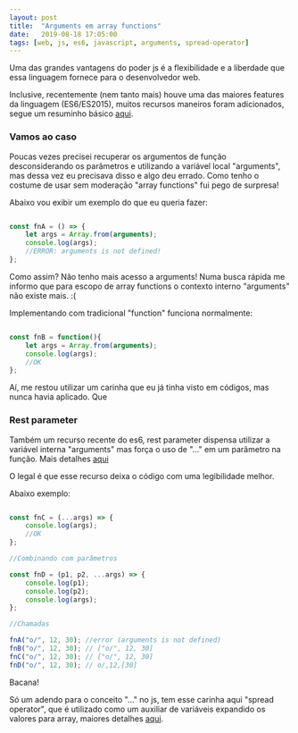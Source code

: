 ```yaml
---
layout: post
title:  "Arguments em array functions"
date:   2019-08-18 17:05:00
tags: [web, js, es6, javascript, arguments, spread-operator]
---
```


Uma das grandes vantagens do poder js é a flexibilidade e a liberdade que essa linguagem fornece para o desenvolvedor web. 

Inclusive, recentemente (nem tanto mais) houve uma das maiores features da linguagem (ES6/ES2015), muitos recursos maneiros foram adicionados, segue um resuminho básico <a href="https://www.w3schools.com/js/js_es6.asp" target="_blank">aqui</a>. 

### Vamos ao caso

Poucas vezes precisei recuperar os argumentos de função desconsiderando os parâmetros e utilizando a variável local "arguments", mas dessa vez eu precisava disso e algo deu errado. Como tenho o costume de usar sem moderação "array functions" fui pego de surpresa!

Abaixo vou exibir um exemplo do que eu queria fazer:

```javascript

const fnA = () => {    
    let args = Array.from(arguments);
    console.log(args);    
    //ERROR: arguments is not defined!  
};

```

Como assim? Não tenho mais acesso a arguments! Numa busca rápida me informo que para escopo de array functions o contexto interno "arguments" não existe mais. :(

Implementando com tradicional "function" funciona normalmente:

```javascript

const fnB = function(){        
    let args = Array.from(arguments);
    console.log(args);    
    //OK
};

```

Aí, me restou utilizar um carinha que eu já tinha visto em códigos, mas nunca havia aplicado. Que
  
### Rest parameter

Também um recurso recente do es6, rest parameter dispensa utilizar a variável interna "arguments" mas força o uso de "..." em um parâmetro na função. Mais detalhes <a href="https://developer.mozilla.org/pt-BR/docs/Web/JavaScript/Reference/Functions/rest_parameters" target="_blank">aqui</a>

O legal é que esse recurso deixa o código com uma legibilidade melhor.

Abaixo exemplo:

```javascript

const fnC = (...args) => {        
    console.log(args);    
    //OK    
};

//Combinando com parâmetros

const fnD = (p1, p2, ...args) => {        
    console.log(p1); 
    console.log(p2); 
    console.log(args);    
};

//Chamadas

fnA("o/", 12, 30); //error (arguments is not defined)
fnB("o/", 12, 30); // ["o/", 12, 30]
fnC("o/", 12, 30); // ["o/", 12, 30]
fnD("o/", 12, 30); // o/,12,[30]


```

Bacana! 

Só um adendo para o conceito "..." no js, tem esse carinha aqui "spread operator", que é utilizado como um auxiliar de variáveis expandido os valores para array, maiores detalhes <a href="https://developer.mozilla.org/pt-BR/docs/Web/JavaScript/Reference/Operators/Spread_operator" target="_blank">aqui</a>.